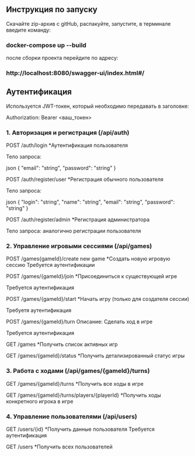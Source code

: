 ## Инструкция по запуску
Скачайте zip-архив с gitHub, распакуйте, запустите, в терминале введите команду:
### docker-compose up --build 
после сборки проекта перейдите по адресу:
### http://localhost:8080/swagger-ui/index.html#/

## Аутентификация

Используется JWT-токен, который необходимо передавать в заголовке:

Authorization: Bearer <ваш_токен>


### 1. Авторизация и регистрация (/api/auth)
POST /auth/login
*Аутентификация пользователя

Тело запроса:

json
{
"email": "string",
"password": "string"
}

POST /auth/register/user
*Регистрация обычного пользователя

Тело запроса:

json
{
"login": "string",
"name": "string",
"email": "string",
"password": "string"
}


POST /auth/register/admin
*Регистрация администратора 

Тело запроса: аналогично регистрации пользователя


### 2. Управление игровыми сессиями (/api/games)
   POST /games{gameId}/create new game
*Создать новую игровую сессию
Требуется аутентификации

POST /games/{gameId}/join
*Присоединиться к существующей игре

Требуется аутентификация


POST /games/{gameId}/start
*Начать игру (только для создателя сессии)

Требуетя аутентификация


POST /games/{gameId}/turn
Описание: Сделать ход в игре

Требуется аутентификация


GET /games
*Получить список активных игр


GET /games/{gameId}/status
*Получить детализированный статус игры

### 3. Работа с ходами (/api/games/{gameId}/turns)
   GET /games/{gameId}/turns
*Получить все ходы в игре


GET /games/{gameId}/turns/players/{playerId}
*Получить ходы конкретного игрока в игре


### 4. Управление пользователями (/api/users)
   GET /users/{id}
*Получить данные пользователя
Требуется аутентификация


GET /users
*Получить всех пользователей 

